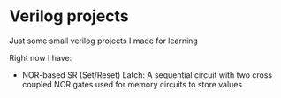 # Verilog projects

Just some small verilog projects I made for learning

Right now I have:
- NOR-based SR (Set/Reset) Latch: A sequential circuit with two cross coupled NOR gates used for memory circuits to store values 
